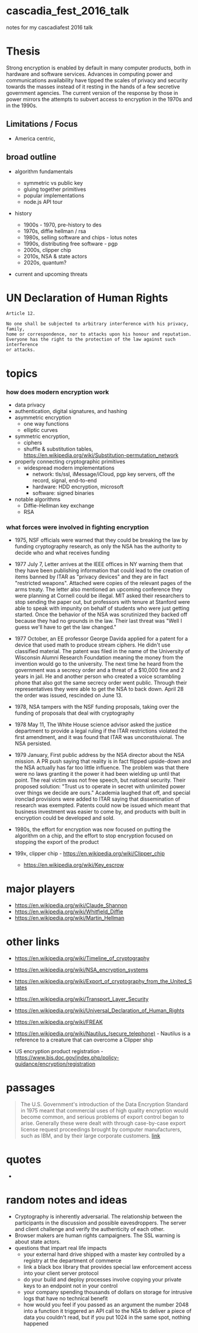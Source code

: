 # cascadia_fest_2016_talk
notes for my cascadiafest 2016 talk

# Thesis

Strong encryption is enabled by default in many computer products, both in hardware and software services.  Advances in computing power and communications availability have tipped the scales of privacy and security towards the masses instead of it resting in the hands of a few secretive government agencies.  The current version of the response by those in power mirrors the attempts to subvert access to encryption in the 1970s and in the 1990s.

## Limitations / Focus

* America centric,

## broad outline
* algorithm fundamentals
  * symmetric vs public key
  * gluing together primitives
  * popular implementations  
  * node.js API tour
* history
  * 1900s - 1970, pre-history to des
  * 1970s, diffie hellman / rsa
  * 1980s, selling software and chips - lotus notes
  * 1990s, distributing free software - pgp
  * 2000s, clipper chip
  * 2010s, NSA & state actors
  * 2020s, quantum?

* current and upcoming threats

# UN Declaration of Human Rights
```
Article 12.

No one shall be subjected to arbitrary interference with his privacy, family,
home or correspondence, nor to attacks upon his honour and reputation.
Everyone has the right to the protection of the law against such interference
or attacks.
```

# topics

### how does modern encryption work

* data privacy
* authentication, digital signatures, and hashing
* asymmetric encryption
  * one way functions
  * elliptic curves
* symmetric encryption,
  * ciphers
  * shuffle & substitution tables, https://en.wikipedia.org/wiki/Substitution-permutation_network
* properly connecting cryptographic primitives
  * widespread modern implementations
    * network: tls/ssl, iMessage/iCloud, pgp key servers, off the record, signal, end-to-end
    * hardware: HDD encryption, microsoft
    * software: signed binaries
* notable algorithms
  * Diffie-Hellman key exchange
  * RSA

### what forces were involved in fighting encryption

* 1975, NSF officials were warned that they could be breaking the law by funding cryptography research, as only the NSA has the authority to decide who and what receives funding
* 1977 July 7, Letter arrives at the IEEE offices in NY warning them that they have been publishing information that could lead to the creation of items banned by ITAR as "privacy devices" and they are in fact "restricted weapons".  Attached were copies of the relevant pages of the arms treaty.  The letter also mentioned an upcoming conference they were planning at Cornell could be illegal.  MIT asked their researchers to stop sending the paper out, but professors with tenure at Stanford were able to speak with impunity on behalf of students who were just getting started.  Once the behavior of the NSA was scrutinized they backed off because they had no grounds in the law.  Their last threat was "Well I guess we'll have to get the law changed."
* 1977 October, an EE professor George Davida applied for a patent for a device that used math to produce stream ciphers.  He didn't use classified material.  The patent was filed in the name of the University of Wisconsin Alumni Research Foundation meaning the money from the invention would go to the university.  The next time he heard from the government was a secrecy order and a threat of a $10,000 fine and 2 years in jail.  He and another person who created a voice scrambling phone that also got the same secrecy order went public.  Through their representatives they were able to get the NSA to back down.  April 28 the order was issued, rescinded on June 13.
* 1978, NSA tampers with the NSF funding proposals, taking over the funding of proposals that deal with cryptography
* 1978 May 11, The White House science advisor asked the justice department to provide a legal ruling if the ITAR restrictions violated the first amendment, and it was found that ITAR was unconstituional.  The NSA persisted.
* 1979 January, First public address by the NSA director about the NSA mission.  A PR push saying that reality is in fact flipped upside-down and the NSA actually has far too little influence.  The problem was that there were no laws granting it the power it had been wielding up until that point.  The real victim was not free speech, but national security.  Their proposed solution: "Trust us to operate in secret with unlimited power over things we decide are ours."  Academia laughed that off, and special ironclad provisions were added to ITAR saying that dissemination of research was exempted.  Patents could now be issued which meant that business investment was easier to come by, and products with built in encryption could be developed and sold.
* 1980s, the effort for encryption was now focused on putting the algorithm on a chip, and the effort to stop encryption focused on stopping the export of the product


* 199x, clipper chip - https://en.wikipedia.org/wiki/Clipper_chip
  * https://en.wikipedia.org/wiki/Key_escrow


# major players

* https://en.wikipedia.org/wiki/Claude_Shannon
* https://en.wikipedia.org/wiki/Whitfield_Diffie
* https://en.wikipedia.org/wiki/Martin_Hellman


# other links

* https://en.wikipedia.org/wiki/Timeline_of_cryptography
* https://en.wikipedia.org/wiki/NSA_encryption_systems
* https://en.wikipedia.org/wiki/Export_of_cryptography_from_the_United_States
* https://en.wikipedia.org/wiki/Transport_Layer_Security
* https://en.wikipedia.org/wiki/Universal_Declaration_of_Human_Rights
* https://en.wikipedia.org/wiki/FREAK
* https://en.wikipedia.org/wiki/Nautilus_(secure_telephone) - Nautilus is a reference to a creature that can overcome a Clipper ship

* US encryption product registration - https://www.bis.doc.gov/index.php/policy-guidance/encryption/registration

# passages

>  The U.S. Government's introduction of the Data Encryption Standard in 1975 meant that commercial uses of high quality encryption would become common, and serious problems of export control began to arise. Generally these were dealt with through case-by-case export license request proceedings brought by computer manufacturers, such as IBM, and by their large corporate customers. [link](https://en.wikipedia.org/wiki/Export_of_cryptography_from_the_United_States#Cold_War_era)

>

# quotes

-

# random notes and ideas

* Cryptography is inherently adversarial.  The relationship between the participants in the discussion and possible eavesdroppers.  The server and client challenge and verify the authenticity of each other.
* Browser makers are human rights campaigners.  The SSL warning is about state actors.
* questions that impart real life impacts
  * your external hard drive shipped with a master key controlled by a registry at the department of commerce
  * link a black box library that provides special law enforcement access into your client server protocol
  * do your build and deploy processes involve copying your private keys to an endpoint not in your control
  * your company spending thousands of dollars on storage for intrusive logs that have no technical benefit
  * how would you feel if you passed as an argument the number 2048 into a function it triggered an API call to the NSA to deliver a piece of data you couldn't read, but if you put 1024 in the same spot, nothing happened
